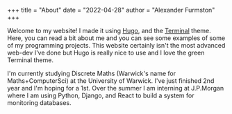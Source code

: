 +++
title = "About"
date = "2022-04-28"
author = "Alexander Furmston"
+++

Welcome to my website! I made it using [Hugo](https://gohugo.io), and the [Terminal](https://themes.gohugo.io/themes/hugo-theme-terminal/) theme. Here, you can read a bit about me and you can see some examples of some of my programming projects. This website certainly isn't the most advanced web-dev I've done but Hugo is really nice to use and I love the green Terminal theme.

I'm currently studying Discrete Maths (Warwick's name for Maths+ComputerSci) at the University of Warwick. I've just finished 2nd year and I'm hoping for a 1st. Over the summer I am interning at J.P.Morgan where I am using Python, Django, and React to build a system for monitoring databases.
